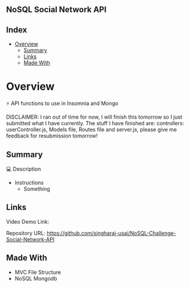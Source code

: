 ﻿## NoSQL Social Network API

## Index

- [Overview](#overview)
  - [Summary](#summary)
  - [Links](#links)
  - [Made With](#made-with)

# Overview

⚡ API functions to use in Insomnia and Mongo

DISCLAIMER: I ran out of time for now, I will finish this tomorrow so I just submitted what I have currently. The stuff I have finished are: controllers: userController.js, Models file, Routes file and server.js, please give me feedback for resubmission tomorrow! 

## Summary

💻 Description

* Instructions
    * Something

## Links

Video Demo Link: 

Repository URL: https://github.com/singharaj-usai/NoSQL-Challenge-Social-Network-API

## Made With

* MVC File Structure
* NoSQL Mongodb
